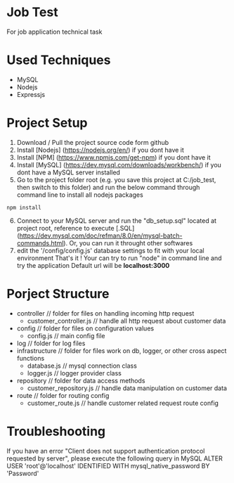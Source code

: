 # Job Test
For job application technical task

# Used Techniques
- MySQL
- Nodejs
- Expressjs

# Project Setup
1. Download / Pull the project source code form github
2. Install [Nodejs] (https://nodejs.org/en/) if you dont have it
3. Install [NPM] (https://www.npmjs.com/get-npm) if you dont have it
4. Install [MySQL] (https://dev.mysql.com/downloads/workbench/) if you dont have a MySQL server installed
5. Go to the project folder root (e.g. you save this project at C:/job_test, then switch to this folder) and run the below command through command line to install all nodejs packages 
```
npm install
```
6. Connect to your MySQL server and run the "db_setup.sql" located at project root, reference to execute [.SQL] (https://dev.mysql.com/doc/refman/8.0/en/mysql-batch-commands.html). Or, you can run it throught other softwares
7. edit the '/config/config.js' database settings to fit with your local environment
That's it ! Your can try to run "node" in command line and try the application
Default url will be **localhost:3000**

# Porject Structure
- controller // folder for files on handling incoming http request
  - customer_controller.js // handle all http request about customer data
- config // folder for files on configuration values
  - config.js // main config file
- log // folder for log files
- infrastructure // folder for files work on db, logger, or other cross aspect functions
  - database.js // mysql connection class
  - logger.js // logger provider class
- repository // folder for data access methods
  - customer_repository.js // handle data manipulation on customer data
- route // folder for routing config
  - customer_route.js // handle customer related request route config

# Troubleshooting
If you have an error "Client does not support authentication protocol requested by server", please execute the following query in MySQL
ALTER USER 'root'@'localhost' IDENTIFIED WITH mysql_native_password BY 'Password'
